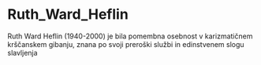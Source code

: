 # Ruth_Ward_Heflin
Ruth Ward Heflin (1940-2000) je bila pomembna osebnost v karizmatičnem krščanskem gibanju, znana po svoji preroški službi in edinstvenem slogu slavljenja
